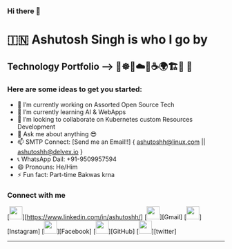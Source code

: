 ### Hi there 👋
# 🇮🇳 Ashutosh Singh is who I go by  
## Technology Portfolio --> 🐳☸️👾☁️🐍☕️🌍🏗️🔧 🐘

<!-- 
**redashu/redashu** is a ✨ _special_ ✨ repository because its `README.md` (this file) appears on your GitHub profile.
-->

### Here are some ideas to get you started:

- 🔭 I’m currently working on Assorted Open Source Tech
- 🌱 I’m currently learning AI & WebApps 
- 👯 I’m looking to collaborate on Kubernetes custom Resources Development
- 💬 Ask me about anything 😎
- 📫 SMTP Connect: [Send me an Email!!] { ashutoshh@linux.com || ashutoshh@delvex.io }
- 📞 WhatsApp Dail: +91-9509957594 
- 😄 Pronouns: He/Him
- ⚡ Fun fact: Part-time Bakwas krna

### Connect with me
[<img height="30" src="https://img.shields.io/badge/linkedin-%230077B5.svg?&style=for-the-badge&logo=linkedin&logoColor=white" />][https://www.linkedin.com/in/ashutoshh/]
[<img height="30" src="https://img.shields.io/badge/gmail-D14836?&style=for-the-badge&logo=gmail&logoColor=white" />][Gmail]
[<img height="30" src = "https://img.shields.io/badge/instagram-%23E4405F.svg?&style=for-the-badge&logo=instagram&logoColor=white" />][Instagram]
[<img height="30" src = "https://img.shields.io/badge/Facebook-1877F2?style=for-the-badge&logo=facebook&logoColor=white" />][Facebook]
[<img height="30" src = "https://img.shields.io/badge/GitHub-100000?style=for-the-badge&logo=github&logoColor=white" />][GitHub]
[<img height="30" src="https://img.shields.io/badge/twitter-%231DA1F2.svg?&style=for-the-badge&logo=twitter&logoColor=white" />][twitter]
<br />
<hr />


